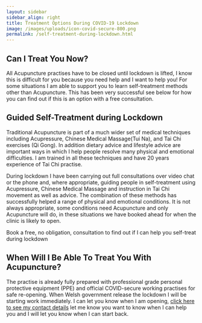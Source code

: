 ```yaml
---
layout: sidebar
sidebar_align: right
title: Treatment Options During COVID-19 Lockdown
image: /images/uploads/icon-covid-secure-800.png
permalink: /self-treatment-during-lockdown.html
---
```


<h2>Can I Treat You Now?</h2>
 
<p> All Acupuncture practises have to be closed until lockdown is lifted, I know this is difficult for you because you need help and I want to help you! For some situations I am able to support you to learn self-treatment methods other than Acupuncture. This has been very successful see below for how you can find out if this is an option with a free consultation.</p>

<h2 id="self_treatment">Guided Self-Treatment during Lockdown</h2> 

<p> Traditional Acupuncture is part of a much wider set of medical techniques including Acupressure, Chinese Medical Massage(Tui Na), and Tai Chi exercises (Qi Gong). In addition  dietary advice and lifestyle advice are important ways in which I help people resolve many physical and emotional difficulties.  I am trained in all these techniques and have 20 years experience of Tai Chi practise.

During lockdown I have been carrying out full consultations over video chat or the phone and, where appropriate, guiding people in self-treatment using Acupressure, Chinese Medical Massage and instruction in Tai Chi movement as well as advice. The combination of these methods has successfully helped a range of physical and emotional conditions.
It is not always appropriate, some conditions need Acupuncture and only Acupuncture will do, in these situations we have booked ahead for when the clinic is likely to open.</p>   

<span class="button fit icon fa-binoculars"> Book a free, no obligation, consultation to find out if I can help you self-treat during lockdown</span>
                            
<h2>When Will I Be Able To Treat You With Acupuncture?</h2>
<p>The practise is already fully prepared with professional grade personal protective equipment (PPE) and official COVID-secure working practises for safe re-opening. When Welsh government release the lockdown I will be starting work immediately. I can let you know when I am opening, <a href="#contact-trigger" class="contact-trigger">click here to see my contact details</a> let me know you want to know when I can help you and I will let you know when I can start back.